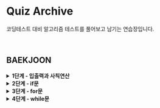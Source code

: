 # Quiz Archive

코딩테스트 대비 알고리즘 테스트를 풀어보고 남기는 연습장입니다.

<br>

## BAEKJOON

<details>
<summary><b>1단계 - 입출력과 사칙연산</b></summary>
<ul>
  <li><a href="baekjoon/01/2557.md">Hello World</a></li>
  <li><a href="baekjoon/01/10718.md">We love kriii</a></li>
  <li><a href="baekjoon/01/10171.md">고양이</a></li>
  <li><a href="baekjoon/01/10172.md">개</a></li>
  <li><a href="baekjoon/01/1000.md">A+B</a></li>
  <li><a href="baekjoon/01/1001.md">A-B</a></li>
  <li><a href="baekjoon/01/10998.md">AxB</a></li>
  <li><a href="baekjoon/01/1008.md">A/B</a></li>
  <li><a href="baekjoon/01/10869.md">사칙연산</a></li>
  <li><a href="baekjoon/01/10430.md">나머지</a></li>
  <li><a href="baekjoon/01/2588.md">곱셈</a></li>
</ul>
</details>
<details>
<summary><b>2단계 - if문</b></summary>
<ul>
  <li><a href="baekjoon/02/1330.md">두 수 비교하기</a></li>
  <li><a href="baekjoon/02/9498.md">시험 성적</a></li>
  <li><a href="baekjoon/02/2753.md">윤년</a></li>
  <li><a href="baekjoon/02/2884.md">알람시계</a></li>
  <li><a href="baekjoon/02/10817.md">세 수</a></li>
</ul>
</details>
<details>
<summary><b>3단계 - for문</b></summary>
<ul>
  <li><a href="baekjoon/03/2739.md">구구단</a></li>
  <li><a href="baekjoon/03/10950.md">A+B -3</a></li>
  <li><a href="baekjoon/03/8393.md">합</a></li>
  <li><a href="baekjoon/03/15552.md">빠른 A+B</a></li>
  <li><a href="baekjoon/03/2741.md">N찍기</a></li>
  <li><a href="baekjoon/03/2742.md">기찍N</a></li>
  <li><a href="baekjoon/03/11021.md">A+B -7</a></li>
  <li><a href="baekjoon/03/11022.md">A+B -8</a></li>
  <li><a href="baekjoon/03/2438.md">별찍기 -1</a></li>
  <li><a href="baekjoon/03/2439.md">별찍기 -2</a></li>
  <li><a href="baekjoon/03/10871.md">X보다 작은 수</a></li>
</ul>
</details>
<details>
<summary><b>4단계 - while문</b></summary>
<ul>
  <li><a href="baekjoon/04/10952.md">A+B -5</a></li>
  <li><a href="baekjoon/04/10951.md">A+B -4</a></li>
  <li><a href="baekjoon/04/1110.md">더하기 사이클</a></li>
</ul>
</details>

<br>

